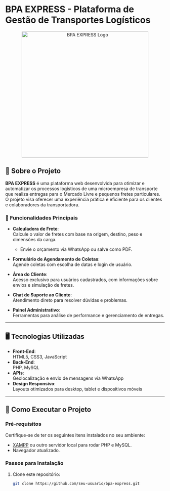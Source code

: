 # BPA EXPRESS - Plataforma de Gestão de Transportes Logísticos

<p align="center">
  <img src="https://via.placeholder.com/600x200?text=BPA+EXPRESS+LOGO" alt="BPA EXPRESS Logo" width="400">
</p>

## 🚚 Sobre o Projeto

**BPA EXPRESS** é uma plataforma web desenvolvida para otimizar e automatizar os processos logísticos de uma microempresa de transporte que realiza entregas para o Mercado Livre e pequenos fretes particulares. O projeto visa oferecer uma experiência prática e eficiente para os clientes e colaboradores da transportadora.

### 🌟 Funcionalidades Principais

- **Calculadora de Frete**:  
  Calcule o valor de fretes com base na origem, destino, peso e dimensões da carga.  
  - Envie o orçamento via WhatsApp ou salve como PDF.

- **Formulário de Agendamento de Coletas**:  
  Agende coletas com escolha de datas e login de usuário.

- **Área do Cliente**:  
  Acesso exclusivo para usuários cadastrados, com informações sobre envios e simulação de fretes.

- **Chat de Suporte ao Cliente**:  
  Atendimento direto para resolver dúvidas e problemas.

- **Painel Administrativo**:  
  Ferramentas para análise de performance e gerenciamento de entregas.

---

## 🖥️ Tecnologias Utilizadas

- **Front-End**:  
  HTML5, CSS3, JavaScript
- **Back-End**:  
  PHP, MySQL
- **APIs**:  
  Geolocalização e envio de mensagens via WhatsApp
- **Design Responsivo**:  
  Layouts otimizados para desktop, tablet e dispositivos móveis

---

## 🚀 Como Executar o Projeto

### Pré-requisitos

Certifique-se de ter os seguintes itens instalados no seu ambiente:

- [XAMPP](https://www.apachefriends.org/index.html) ou outro servidor local para rodar PHP e MySQL.
- Navegador atualizado.

### Passos para Instalação

1. Clone este repositório:
   ```bash
   git clone https://github.com/seu-usuario/bpa-express.git
